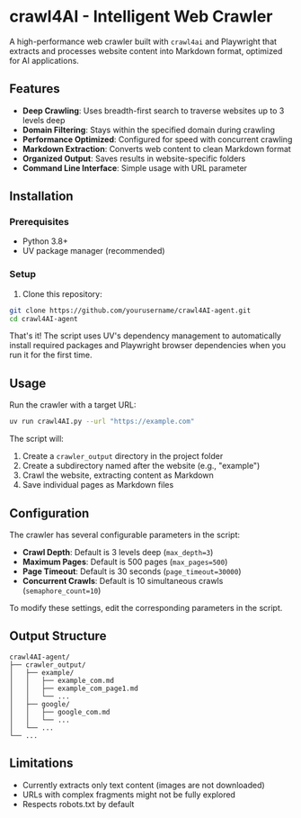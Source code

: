 # crawl4AI - Intelligent Web Crawler

A high-performance web crawler built with `crawl4ai` and Playwright that extracts and processes website content into Markdown format, optimized for AI applications.

## Features

- **Deep Crawling**: Uses breadth-first search to traverse websites up to 3 levels deep
- **Domain Filtering**: Stays within the specified domain during crawling
- **Performance Optimized**: Configured for speed with concurrent crawling
- **Markdown Extraction**: Converts web content to clean Markdown format
- **Organized Output**: Saves results in website-specific folders
- **Command Line Interface**: Simple usage with URL parameter

## Installation

### Prerequisites

- Python 3.8+
- UV package manager (recommended)

### Setup

1. Clone this repository:
```bash
git clone https://github.com/yourusername/crawl4AI-agent.git
cd crawl4AI-agent
```

That's it! The script uses UV's dependency management to automatically install required packages and Playwright browser dependencies when you run it for the first time.

## Usage

Run the crawler with a target URL:

```bash
uv run crawl4AI.py --url "https://example.com"
```

The script will:
1. Create a `crawler_output` directory in the project folder
2. Create a subdirectory named after the website (e.g., "example")
3. Crawl the website, extracting content as Markdown
4. Save individual pages as Markdown files

## Configuration

The crawler has several configurable parameters in the script:

- **Crawl Depth**: Default is 3 levels deep (`max_depth=3`)
- **Maximum Pages**: Default is 500 pages (`max_pages=500`)
- **Page Timeout**: Default is 30 seconds (`page_timeout=30000`)
- **Concurrent Crawls**: Default is 10 simultaneous crawls (`semaphore_count=10`)

To modify these settings, edit the corresponding parameters in the script.

## Output Structure

```
crawl4AI-agent/
├── crawler_output/
│   ├── example/
│   │   ├── example_com.md
│   │   ├── example_com_page1.md
│   │   └── ...
│   ├── google/
│   │   ├── google_com.md
│   │   └── ...
│   └── ...
└── ...
```

## Limitations

- Currently extracts only text content (images are not downloaded)
- URLs with complex fragments might not be fully explored
- Respects robots.txt by default 